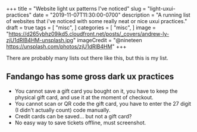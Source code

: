 +++
title = "Website light ux patterns I've noticed"
slug = "light-uxui-practices"
date = "2019-11-07T11:30:00-0700"
description = "A running list of websites that i've noticed with some really neat or nice uxui practices."
draft = true
tags = [
    "misc",
]
categories = [
    "misc",
]
image = "https://d265ybhz09ikd5.cloudfront.net/posts/_covers/andrew-ly-zjU1dRlB4HM-unsplash.jpg"
imageCredit = "@nineteen https://unsplash.com/photos/zjU1dRlB4HM"
+++ 

There are probably many lists out there like this, but this is my list.

## Fandango has some gross dark ux practices

* You cannot save a gift card you bought on it, you have to keep the physical gift card, and use it at the moment of checkout.
* You cannot scan or QR code the gift card, you have to enter the 27 digit (I didn't actually count) code manually.
* Credit cards can be saved... but not a gift card?
* No easy way to save tickets offline, must screenshot.
